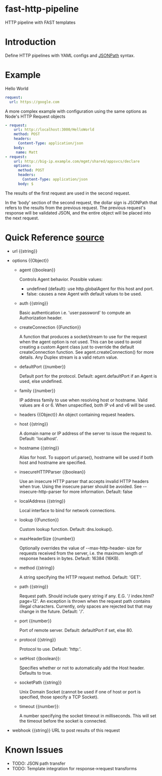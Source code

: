 # fast-http-pipeline

HTTP pipeline with FAST templates

# Introduction

Define HTTP pipelines with YAML configs and [JSONPath](https://jsonpath.com/) syntax.

# Example

Hello World

```YAML
request:
  url: https://google.com
```

A more complex example with configuration using the same options as Node's
HTTP Request objects

```YAML
- request:
    url: http://localhost:3000/HelloWorld
    method: POST
    headers:
      Content-Type: application/json
    body:
     name: Matt
- request:
    url: http://big-ip.example.com/mgmt/shared/appsvcs/declare
    options:
      method: POST
      headers:
        Content-Type: application/json
      body: $
```
The results of the first request are used in the second request.

In the 'body' section of the second request, the dollar sign is JSONPath that
refers to the results from the previous request. The previous request's response
will be validated JSON, and the entire object will be placed into the next
request.

# Quick Reference [source](https://nodejs.org/api/http.html)

* url {{string}}

* options {{Object}}

  - agent {{boolean}}

    Controls Agent behavior. Possible values:
     * undefined (default): use http.globalAgent for this host and port.
     * false: causes a new Agent with default values to be used.

  - auth {{string}}

    Basic authentication i.e. 'user:password' to compute an
    Authorization header.

  - createConnection {{Function}}

    A function that produces a socket/stream to use
    for the request when the agent option is not used. This can be used to avoid
    creating a custom Agent class just to override the default createConnection
    function. See agent.createConnection() for more details. Any Duplex stream is
    a valid return value.

  - defaultPort {{number}}

    Default port for the protocol. Default: agent.defaultPort
    if an Agent is used, else undefined.

  - family {{number}}

    IP address family to use when resolving host or hostname.
    Valid values are 4 or 6. When unspecified, both IP v4 and v6 will be used.

  - headers {{Object}}
    An object containing request headers.

  - host {{string}}

    A domain name or IP address of the server to issue the request
    to. Default: 'localhost'.

  - hostname {{string}}

    Alias for host. To support url.parse(), hostname will be
    used if both host and hostname are specified.

  - insecureHTTPParser {{boolean}}

    Use an insecure HTTP parser that accepts invalid
    HTTP headers when true. Using the insecure parser should be avoided. See --
    insecure-http-parser for more information. Default: false

  - localAddress {{string}}

    Local interface to bind for network connections.

  - lookup {{Function}}

    Custom lookup function. Default: dns.lookup().

  - maxHeaderSize {{number}}

    Optionally overrides the value of --max-http-header-
    size for requests received from the server, i.e. the maximum length of response
    headers in bytes. Default: 16384 (16KB).

  - method {{string}}

    A string specifying the HTTP request method. Default: 'GET'.

  - path {{string}}

    Request path. Should include query string if any. E.G. '/
    index.html?page=12'. An exception is thrown when the request path contains
    illegal characters. Currently, only spaces are rejected but that may change in
    the future. Default: '/'.

  - port {{number}}

    Port of remote server. Default: defaultPort if set, else 80.

  - protocol {{string}}

    Protocol to use. Default: 'http:'.

  - setHost {{boolean}}:

    Specifies whether or not to automatically add the Host
    header. Defaults to true.

  - socketPath {{string}}

    Unix Domain Socket (cannot be used if one of host or port
      is specified, those specify a TCP Socket).

  - timeout {{number}}:

    A number specifying the socket timeout in milliseconds. This
    will set the timeout before the socket is connected.

* webhook {{string}}
  URL to post results of this request


# Known Issues

- TODO: JSON path transfer
- TODO: Template integration for response->request transforms 
